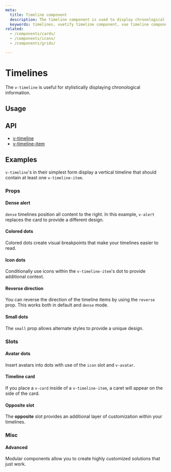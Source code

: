 ```yaml
---
meta:
  title: Timeline component
  description: The timeline component is used to display chronological information horizontally.
  keywords: timelines, vuetify timeline component, vue timeline component
related:
  - /components/cards/
  - /components/icons/
  - /components/grids/

---
```


# Timelines

The `v-timeline` is useful for stylistically displaying chronological information.

<entry-ad />

## Usage

<usage name="v-timeline" />

## API

- [v-timeline](../../api/v-timeline)
- [v-timeline-item](../../api/v-timeline-item)

## Examples

`v-timeline`'s in their simplest form display a vertical timeline that should contain at least one `v-timeline-item`.

### Props

#### Dense alert

`dense` timelines position all content to the right. In this example, `v-alert` replaces the card to provide a different design.

<example file="v-timeline/prop-alert" />

#### Colored dots

Colored dots create visual breakpoints that make your timelines easier to read.

<example file="v-timeline/prop-color" />

#### Icon dots

Conditionally use icons within the `v-timeline-item`'s dot to provide additional context.

<example file="v-timeline/prop-icons" />

#### Reverse direction

You can reverse the direction of the timeline items by using the `reverse` prop. This works both in default and `dense` mode.

<example file="v-timeline/prop-reverse" />

#### Small dots

The `small` prop allows alternate styles to provide a unique design.

<example file="v-timeline/prop-small" />

### Slots

#### Avatar dots

Insert avatars into dots with use of the `icon` slot and `v-avatar`.

<example file="v-timeline/slot-avatars" />

#### Timeline card

If you place a `v-card` inside of a `v-timeline-item`, a caret will appear on the side of the card.

<example file="v-timeline/slot-card" />

#### Opposite slot

The **opposite** slot provides an additional layer of customization within your timelines.

<example file="v-timeline/slot-slot" />

### Misc

#### Advanced

Modular components allow you to create highly customized solutions that just work.

<example file="v-timeline/misc-advanced" />

<backmatter />
